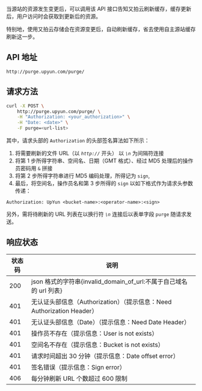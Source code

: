 当源站的资源发生变更后，可以调用该 API 接口告知又拍云刷新缓存，缓存更新后，用户访问时会获取到更新后的资源。

特别地，使用又拍云存储会在资源变更后，自动刷新缓存，省去使用自主源站缓存刷新这一步。

## API 地址

```
http://purge.upyun.com/purge/
```

## 请求方法

```sh
curl -X POST \
    http://purge.upyun.com/purge/ \
    -H "Authorization: <your_authorization>" \
    -H "Date: <date>" \
    -F purge=<url-list>
```

其中，请求头部的 `Authorization` 的头部签名算法如下所示：

1. 将需要刷新的文件 URL（以 *`http://`* 开头） 以 *`\n`* 为间隔符连接
2. 将第 1 步所得字符串、空间名、日期（GMT 格式）、经过 MD5 处理后的操作员密码用 `&` 拼接
3. 将第 2 步所得字符串进行 MD5 编码处理，所得记为 `sign`,
4. 最后，将空间名，操作员名和第 3 步所得的 `sign` 以如下格式作为请求头参数传递：

```
Authorization: UpYun <bucket-name>:<operator-name>:<sign>
```

另外，需将待刷新的 URL 列表在以换行符 *`\n`* 连接后以表单字段 `purge` 随请求发送。


## 响应状态

状态码 | 说明
---------|--------
200 | json 格式的字符串{invalid\_domain\_of\_url:不属于自己域名的 url 列表}
401 | 无认证头部信息（Authorization）（提示信息：Need Authorization Header）
401 | 无认证头部信息（Date）（提示信息：Need Date Header）
401 | 操作员不存在（提示信息：User is not exists）
401 | 空间名不存在（提示信息：Bucket is not exists）
401 | 请求时间超出 30 分钟（提示信息：Date offset error）
401 | 签名错误（提示信息：Sign error）
406 | 每分钟刷新 URL 个数超过 600 限制
